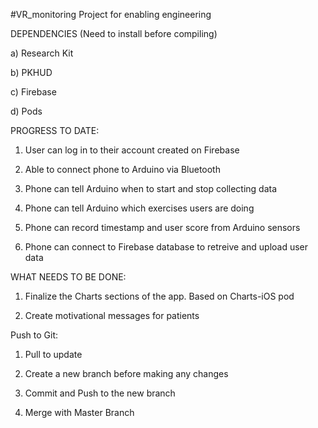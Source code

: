 #VR_monitoring
Project for enabling engineering

DEPENDENCIES (Need to install before compiling)

a) Research Kit

b) PKHUD

c) Firebase

d) Pods

PROGRESS TO DATE:

1) User can log in to their account created on Firebase

2) Able to connect phone to Arduino via Bluetooth

3) Phone can tell Arduino when to start and stop collecting data

4) Phone can tell Arduino which exercises users are doing

5) Phone can record timestamp and user score from Arduino sensors

6) Phone can connect to Firebase database to retreive and upload user data  

WHAT NEEDS TO BE DONE:

1) Finalize the Charts sections of the app. Based on Charts-iOS pod

2) Create motivational messages for patients

Push to Git:

1) Pull to update

2) Create a new branch before making any changes

3) Commit and Push to the new branch

4) Merge with Master Branch
